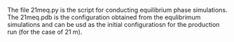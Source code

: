 The file 21meq.py is the script for conducting equilibrium phase simulations.
The 21meq.pdb is the configuration obtained from the equlibrimum simulations and can be usd as the initial configuratiosn for the production run (for the case of 21 m).
